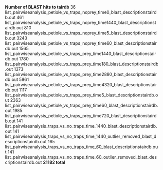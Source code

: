 **Number of BLAST hits to tairdb** 
     36 list_pairwiseanalysis_petiole_vs_traps_noprey_time0_blast_descriptionstairdb.out
    461 list_pairwiseanalysis_petiole_vs_traps_noprey_time1440_blast_descriptionstairdb.out
    810 list_pairwiseanalysis_petiole_vs_traps_noprey_time5_blast_descriptionstairdb.out
   3243 list_pairwiseanalysis_petiole_vs_traps_noprey_time60_blast_descriptionstairdb.out
   1565 list_pairwiseanalysis_petiole_vs_traps_prey_time1440_blast_descriptionstairdb.out
   1780 list_pairwiseanalysis_petiole_vs_traps_prey_time180_blast_descriptionstairdb.out
   1373 list_pairwiseanalysis_petiole_vs_traps_prey_time2880_blast_descriptionstairdb.out
   5861 list_pairwiseanalysis_petiole_vs_traps_prey_time4320_blast_descriptionstairdb.out
   1117 list_pairwiseanalysis_petiole_vs_traps_prey_time5_blast_descriptionstairdb.out
   2363 list_pairwiseanalysis_petiole_vs_traps_prey_time60_blast_descriptionstairdb.out
   1985 list_pairwiseanalysis_petiole_vs_traps_prey_time720_blast_descriptionstairdb.out
    141 list_pairwiseanalysis_traps_vs_no_traps_time_1440_blast_descriptionstairdb.out
    141 list_pairwiseanalysis_traps_vs_no_traps_time_1440_outlier_removed_blast_descriptionstairdb.out
    165 list_pairwiseanalysis_traps_vs_no_traps_time_60_blast_descriptionstairdb.out
    141 list_pairwiseanalysis_traps_vs_no_traps_time_60_outlier_removed_blast_descriptionstairdb.out
**21182 total**

